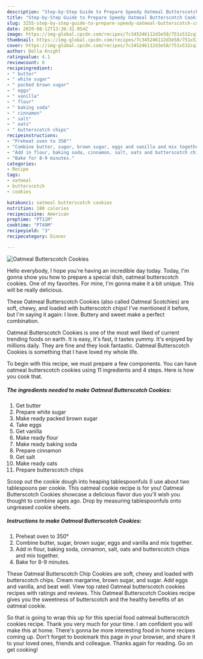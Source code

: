 ```yaml
---
description: "Step-by-Step Guide to Prepare Speedy Oatmeal Butterscotch Cookies"
title: "Step-by-Step Guide to Prepare Speedy Oatmeal Butterscotch Cookies"
slug: 3255-step-by-step-guide-to-prepare-speedy-oatmeal-butterscotch-cookies
date: 2020-08-12T13:36:32.054Z
image: https://img-global.cpcdn.com/recipes/7c345246112d3e58/751x532cq70/oatmeal-butterscotch-cookies-recipe-main-photo.jpg
thumbnail: https://img-global.cpcdn.com/recipes/7c345246112d3e58/751x532cq70/oatmeal-butterscotch-cookies-recipe-main-photo.jpg
cover: https://img-global.cpcdn.com/recipes/7c345246112d3e58/751x532cq70/oatmeal-butterscotch-cookies-recipe-main-photo.jpg
author: Della Knight
ratingvalue: 4.1
reviewcount: 6
recipeingredient:
- " butter"
- " white sugar"
- " packed brown sugar"
- " eggs"
- " vanilla"
- " flour"
- " baking soda"
- " cinnamon"
- " salt"
- " oats"
- " butterscotch chips"
recipeinstructions:
- "Preheat oven to 350°"
- "Combine butter, sugar, brown sugar, eggs and vanilla and mix together."
- "Add in flour, baking soda, cinnamon, salt, oats and butterscotch chips and mix together."
- "Bake for 8-9 minutes."
categories:
- Recipe
tags:
- oatmeal
- butterscotch
- cookies

katakunci: oatmeal butterscotch cookies 
nutrition: 180 calories
recipecuisine: American
preptime: "PT11M"
cooktime: "PT49M"
recipeyield: "3"
recipecategory: Dinner

---
```



![Oatmeal Butterscotch Cookies](https://img-global.cpcdn.com/recipes/7c345246112d3e58/751x532cq70/oatmeal-butterscotch-cookies-recipe-main-photo.jpg)

Hello everybody, I hope you're having an incredible day today. Today, I'm gonna show you how to prepare a special dish, oatmeal butterscotch cookies. One of my favorites. For mine, I'm gonna make it a bit unique. This will be really delicious.

These Oatmeal Butterscotch Cookies (also called Oatmeal Scotchies) are soft, chewy, and loaded with butterscotch chips! I&#39;ve mentioned it before, but I&#39;m saying it again: I love. Buttery and sweet make a perfect combination.

Oatmeal Butterscotch Cookies is one of the most well liked of current trending foods on earth. It is easy, it's fast, it tastes yummy. It's enjoyed by millions daily. They are fine and they look fantastic. Oatmeal Butterscotch Cookies is something that I have loved my whole life.


To begin with this recipe, we must prepare a few components. You can have oatmeal butterscotch cookies using 11 ingredients and 4 steps. Here is how you cook that.

<!--inarticleads1-->

##### The ingredients needed to make Oatmeal Butterscotch Cookies:

1. Get  butter
1. Prepare  white sugar
1. Make ready  packed brown sugar
1. Take  eggs
1. Get  vanilla
1. Make ready  flour
1. Make ready  baking soda
1. Prepare  cinnamon
1. Get  salt
1. Make ready  oats
1. Prepare  butterscotch chips


Scoop out the cookie dough into heaping tablespoonfuls (I use about two tablespoons per cookie. This oatmeal cookie recipe is for you! Oatmeal Butterscotch Cookies showcase a delicious flavor duo you&#39;ll wish you thought to combine ages ago. Drop by measuring tablespoonfuls onto ungreased cookie sheets. 

<!--inarticleads2-->

##### Instructions to make Oatmeal Butterscotch Cookies:

1. Preheat oven to 350°
1. Combine butter, sugar, brown sugar, eggs and vanilla and mix together.
1. Add in flour, baking soda, cinnamon, salt, oats and butterscotch chips and mix together.
1. Bake for 8-9 minutes.


These Oatmeal Butterscotch Chip Cookies are soft, chewy and loaded with butterscotch chips. Cream margarine, brown sugar, and sugar. Add eggs and vanilla, and beat well. View top rated Oatmeal butterscotch cookies recipes with ratings and reviews. This Oatmeal Butterscotch Cookies recipe gives you the sweetness of butterscotch and the healthy benefits of an oatmeal cookie. 

So that is going to wrap this up for this special food oatmeal butterscotch cookies recipe. Thank you very much for your time. I am confident you will make this at home. There's gonna be more interesting food in home recipes coming up. Don't forget to bookmark this page in your browser, and share it to your loved ones, friends and colleague. Thanks again for reading. Go on get cooking!
